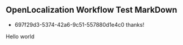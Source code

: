 ## OpenLocalization Workflow Test MarkDown
* 697f29d3-5374-42a6-9c51-557880d1e4c0 
thanks!

Hello world